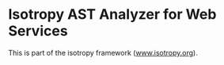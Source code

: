 Isotropy AST Analyzer for Web Services
=============================
This is part of the isotropy framework (www.isotropy.org).
